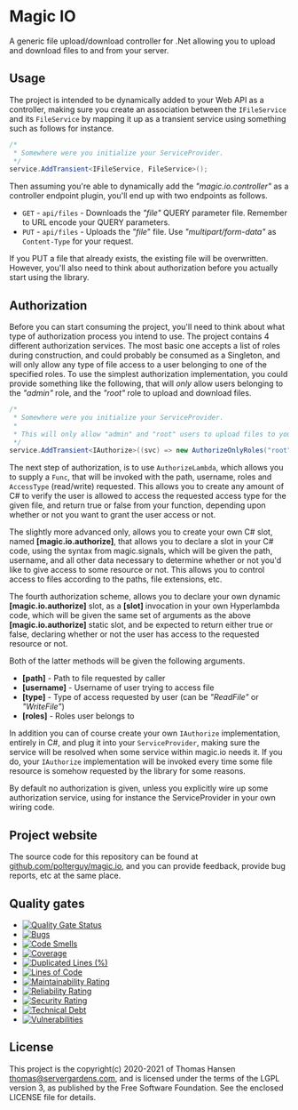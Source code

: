 
# Magic IO

A generic file upload/download controller for .Net allowing you to upload and download files to and from your server.

## Usage

The project is intended to be dynamically added to your Web API as a controller, making sure you create
an association between the `IFileService` and its `FileService` by mapping it up as a transient service
using something such as follows for instance.

```csharp
/*
 * Somewhere were you initialize your ServiceProvider.
 */
service.AddTransient<IFileService, FileService>();
```

Then assuming you're able to dynamically add the _"magic.io.controller"_ as a controller endpoint plugin, you'll
end up with two endpoints as follows.

* `GET` - `api/files` - Downloads the _"file"_ QUERY parameter file. Remember to URL encode your QUERY parameters.
* `PUT` - `api/files` - Uploads the _"file_" file. Use _"multipart/form-data"_ as `Content-Type` for your request.

If you PUT a file that already exists, the existing file will be overwritten. However, you'll also need to think
about authorization before you actually start using the library.

## Authorization

Before you can start consuming the project, you'll need to think about what type of authorization process
you intend to use. The project contains 4 different authorization services. The most basic one accepts a
list of roles during construction, and could probably be consumed as a Singleton, and will only allow any type
of file access to a user belonging to one of the specified roles. To use the simplest authorization
implementation, you could provide something like the following, that will _only_ allow users belonging to the
_"admin"_ role, and the _"root"_ role to upload and download files.

```csharp
/*
 * Somewhere were you initialize your ServiceProvider.
 *
 * This will only allow "admin" and "root" users to upload files to your server.
 */
service.AddTransient<IAuthorize>((svc) => new AuthorizeOnlyRoles("root", "admin"));
```

The next step of authorization, is to use `AuthorizeLambda`, which allows you to supply a `Func`, that
will be invoked with the path, username, roles and `AccessType` (read/write) requested. This allows you to
create any amount of C# to verify the user is allowed to access the requested access type for the given
file, and return true or false from your function, depending upon whether or not you want to grant the
user access or not.

The slightly more advanced only, allows you to create your own C# slot, named __[magic.io.authorize]__,
that allows you to declare a slot in your C# code, using the syntax from magic.signals, which will
be given the path, username, and all other data necessary to determine whether or not you'd like to give
access to some resource or not. This allows you to control access to files according to the paths, file
extensions, etc.

The fourth authorization scheme, allows you to declare your own dynamic __[magic.io.authorize]__ slot, as
a __[slot]__ invocation in your own Hyperlambda code, which will be given the same set of arguments as
the above **[magic.io.authorize]** static slot, and be expected to return either true or false,
declaring whether or not the user has access to the requested resource or not.

Both of the latter methods will be given the following arguments.

* __[path]__ - Path to file requested by caller
* __[username]__ - Username of user trying to access file
* __[type]__ - Type of access requested by user (can be _"ReadFile"_ or _"WriteFile"_)
* __[roles]__ - Roles user belongs to

In addition you can of course create your own `IAuthorize` implementation, entirely in C#, and plug it into your
`ServiceProvider`, making sure the service will be resolved when some service within magic.io needs it.
If you do, your `IAuthorize` implementation will be invoked every time some file resource is somehow
requested by the library for some reasons.

By default no authorization is given, unless you explicitly wire up some authorization service, using
for instance the ServiceProvider in your own wiring code.

## Project website

The source code for this repository can be found at [github.com/polterguy/magic.io](https://github.com/polterguy/magic.io), and you can provide feedback, provide bug reports, etc at the same place.

## Quality gates

- [![Quality Gate Status](https://sonarcloud.io/api/project_badges/measure?project=polterguy_magic.io&metric=alert_status)](https://sonarcloud.io/dashboard?id=polterguy_magic.io)
- [![Bugs](https://sonarcloud.io/api/project_badges/measure?project=polterguy_magic.io&metric=bugs)](https://sonarcloud.io/dashboard?id=polterguy_magic.io)
- [![Code Smells](https://sonarcloud.io/api/project_badges/measure?project=polterguy_magic.io&metric=code_smells)](https://sonarcloud.io/dashboard?id=polterguy_magic.io)
- [![Coverage](https://sonarcloud.io/api/project_badges/measure?project=polterguy_magic.io&metric=coverage)](https://sonarcloud.io/dashboard?id=polterguy_magic.io)
- [![Duplicated Lines (%)](https://sonarcloud.io/api/project_badges/measure?project=polterguy_magic.io&metric=duplicated_lines_density)](https://sonarcloud.io/dashboard?id=polterguy_magic.io)
- [![Lines of Code](https://sonarcloud.io/api/project_badges/measure?project=polterguy_magic.io&metric=ncloc)](https://sonarcloud.io/dashboard?id=polterguy_magic.io)
- [![Maintainability Rating](https://sonarcloud.io/api/project_badges/measure?project=polterguy_magic.lambda.io&metric=sqale_rating)](https://sonarcloud.io/dashboard?id=polterguy_magic.lambda.io)
- [![Reliability Rating](https://sonarcloud.io/api/project_badges/measure?project=polterguy_magic.io&metric=reliability_rating)](https://sonarcloud.io/dashboard?id=polterguy_magic.io)
- [![Security Rating](https://sonarcloud.io/api/project_badges/measure?project=polterguy_magic.io&metric=security_rating)](https://sonarcloud.io/dashboard?id=polterguy_magic.io)
- [![Technical Debt](https://sonarcloud.io/api/project_badges/measure?project=polterguy_magic.io&metric=sqale_index)](https://sonarcloud.io/dashboard?id=polterguy_magic.io)
- [![Vulnerabilities](https://sonarcloud.io/api/project_badges/measure?project=polterguy_magic.io&metric=vulnerabilities)](https://sonarcloud.io/dashboard?id=polterguy_magic.io)

## License

This project is the copyright(c) 2020-2021 of Thomas Hansen thomas@servergardens.com, and is licensed under the terms
of the LGPL version 3, as published by the Free Software Foundation. See the enclosed LICENSE file for details.

